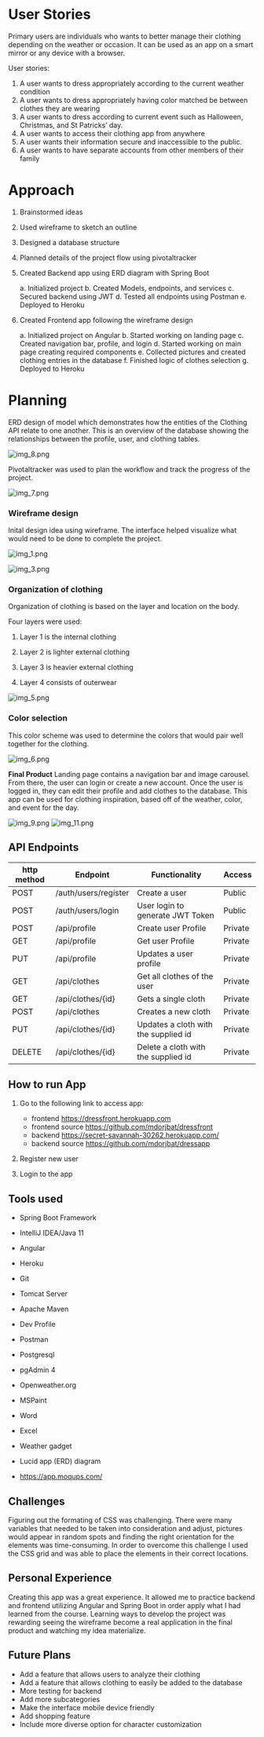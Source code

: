 # User Stories
Primary users are individuals who wants to better manage their clothing depending on the weather or occasion. It can be used as an app on a smart mirror or any device with a browser.

User stories:
1. A user wants to dress appropriately according to the current weather condition
2. A user wants to dress appropriately having color matched be between clothes they are wearing
3. A user wants to dress according to current event such as Halloween, Christmas, and St Patricks’ day. 
4. A user wants to access their clothing app from anywhere
5. A user wants their information secure and inaccessible to the public.
6. A user wants to have separate accounts from other members of their family

# Approach
1.	Brainstormed ideas
2.	Used wireframe to sketch an outline
3.	Designed a database structure
4.	Planned details of the project flow using pivotaltracker
5.	Created Backend app using ERD diagram with Spring Boot

    a.	Initialized project
    b.	Created Models, endpoints, and services
    c.	Secured backend using JWT
    d.	Tested all endpoints using Postman
    e.	Deployed to Heroku
6.	Created Frontend app following the wireframe design

    a.	Initialized project on Angular
    b.	Started working on landing page
    c.	Created navigation bar, profile, and login
    d.	Started working on main page creating required components
    e.	Collected pictures and created clothing entries in the database
    f.	Finished logic of clothes selection
    g.	Deployed to Heroku

# Planning
ERD design of model which demonstrates how the entities of the Clothing API relate to one
another. This is an overview of the database showing the relationships between the profile, 
user, and clothing tables. 

![img_8.png](img_8.png)

Pivotaltracker was used to plan the workflow and track the progress of the project. 

![img_7.png](img_7.png)

### Wireframe design
Inital design idea using wireframe. The interface helped visualize what would need to be done
to complete the project. 

![img_1.png](img_1.png)

![img_3.png](img_3.png)

### Organization of clothing

Organization of clothing is based on the layer and location on the body. 

Four layers were used: 
1. Layer 1 is the internal clothing 
   
1. Layer 2 is lighter external clothing

1. Layer 3 is heavier external clothing 
   
1. Layer 4 consists of outerwear

![img_5.png](img_5.png)

### Color selection
This color scheme was used to determine the colors that would pair well together for the
clothing.

![img_6.png](img_6.png)

**Final Product**
Landing page contains a navigation bar and image carousel. From there, the user can login
or create a new account. Once the user is logged in, they can edit their profile and add
clothes to the database. This app can be used for clothing inspiration, based off of the 
weather, color, and event for the day. 

![img_9.png](img_9.png)
![img_11.png](img_11.png)


## API Endpoints
| http method |Endpoint |Functionality| Access| 
| ------ | ------ | ------ | ------ 
|POST| /auth/users/register  |  Create a user | Public  |
|POST| /auth/users/login |  User login to generate JWT Token | Public  |
|POST| /api/profile  |  Create user Profile| Private  |
|GET| /api/profile  |  Get user Profile| Private  |
|PUT| /api/profile|Updates a user profile|Private |
|GET| /api/clothes  |  Get all clothes of the user | Private  |
|GET|  /api/clothes/{id}  |  Gets a single cloth | Private
|POST| /api/clothes|Creates a new cloth|Private |
|PUT| /api/clothes/{id}|Updates a cloth with the supplied id |Private |
|DELETE| /api/clothes/{id}|Delete a cloth with the supplied id |Private 

## How to run App
1. Go to the following link to access app: 
   * frontend https://dressfront.herokuapp.com
   * frontend source https://github.com/mdorjbat/dressfront
   * backend  https://secret-savannah-30262.herokuapp.com/
   * backend source https://github.com/mdorjbat/dressapp
   
1. Register new user
1. Login to the app

## Tools used
* Spring Boot Framework
* IntelliJ IDEA/Java 11
* Angular
* Heroku 
  
* Git
* Tomcat Server
* Apache Maven
* Dev Profile
* Postman
* Postgresql
* pgAdmin 4 
  
* Openweather.org
* MSPaint
* Word
* Excel
* Weather gadget
* Lucid app (ERD) diagram
* https://app.moqups.com/

## Challenges

Figuring out the formating of CSS was challenging. There were many variables that 
needed to be taken into consideration and adjust, pictures would appear in random spots and finding
the right orientation for the elements was time-consuming.  In order to overcome this challenge
I used the CSS grid and was able to place the elements in their correct locations.


## Personal Experience
Creating this app  was a great experience. It allowed me to practice backend and 
frontend utilizing Angular and Spring Boot in order apply what I had learned from the course. 
Learning ways to develop the project was rewarding seeing the wireframe become a real application
in the final product and watching my idea materialize. 

## Future Plans
* Add a feature that allows users to analyze their clothing
* Add a feature that allows clothing to easily be added to the database
* More testing for backend 
* Add more subcategories 
* Make the interface mobile device friendly
* Add shopping feature
* Include more diverse option for character customization
